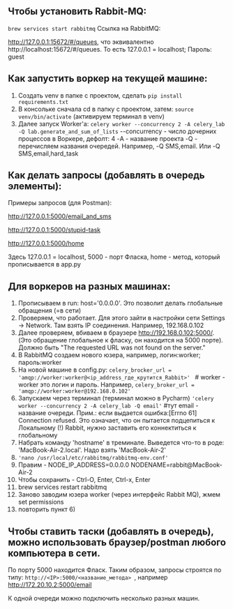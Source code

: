 ## Чтобы установить Rabbit-MQ:
```brew services start rabbitmq```
Ссылка на RabbitMQ:

http://127.0.0.1:15672/#/queues, что эквивалентно http://localhost:15672/#/queues. То есть 127.0.0.1 = localhost; Пароль: guest

## Как запустить воркер на текущей машине:
1. Создать venv в папке с проектом, сделать ```pip install requirements.txt```
2. В консольке сначала cd в папку с проектом, затем: ```source venv/bin/activate``` (активируем терминал в venv)
3. Далее запуск Worker'a:
```celery worker --concurrency 2 -A celery_lab -Q lab.generate_and_sum_of_lists```
--concurrency - число дочерних процессов в Воркере, дефолт: 4
-A - название проекта
-Q - перечисляем названия очередей. Например, -Q SMS,email. Или -Q SMS,email,hard_task

## Как делать запросы (добавлять в очередь элементы):
Примеры запросов (для Postman):

http://127.0.0.1:5000/email_and_sms
    
http://127.0.0.1:5000/stupid-task
    
http://127.0.0.1:5000/home
    
Здесь 127.0.0.1 = localhost, 5000 - порт Фласка, home - метод, который прописывается в app.py

## Для воркеров на разных машинах:
1) Прописываем в run: host='0.0.0.0'. Это позволит делать глобальные обращения (=в сети)
2) Проверяем, что работает. Для этого зайти в настройки сети Settings -> Network. Там взять IP соединения. Например, 192.168.0.102
3) Далее проверяем, вбиваем в браузере http://192.168.0.102:5000/. (Это обращение глобальное к фласку, он находится на 5000 порте). Должно быть "The requested URL was not found on the server."
4) В RabbitMQ создаем нового юзера, например, логин:worker; пароль:worker
5) На новой машине в config.py:
```celery_brocker_url = 'amqp://worker:worker@<ip_address_где_крутится_Rabbit>' ``` # worker - worker это логин и пароль. Например,
```celery_broker_url = 'amqp://worker:worker@192.168.0.102' ```
6) Запускаем через терминал (терминал можно в Pycharm) ``` 'celery worker --concurrency 2 -A celery_lab -Q email' ``` #тут email - название очереди. Прим.: если выдается ошибка:[Errno 61] Connection refused. Это означает, что он пытается подцепиться к Локальному (!) Rabbit, нужно заставить его коннектиться к глобальному
7) Набрать команду 'hostname' в треминале. Выведется что-то в роде: 'MacBook-Air-2.local'. Надо взять 'MacBook-Air-2'
8) ``` 'nano /usr/local/etc/rabbitmq/rabbitmq-env.conf' ```
9) Правим - NODE_IP_ADDRESS=0.0.0.0
NODENAME=rabbit@MacBook-Air-2
10) Чтобы сохранить - Ctrl-O, Enter, Ctrl-x, Enter
11) brew services restart rabbitmq
12) Заново заводим юзера worker (через интерфейс Rabbit MQ), жмем set permissions
13) повторить пункт 6)


## Чтобы ставить таски (добавлять в очередь), можно использовать браузер/postman любого компьютера в сети.
По порту 5000 находится Фласк. Таким образом, запросы строятся по типу:
```http://<IP>:5000/<название_метода> ```, например
http://172.20.10.2:5000/email

К одной очереди можно подключить несколько разных машин.
